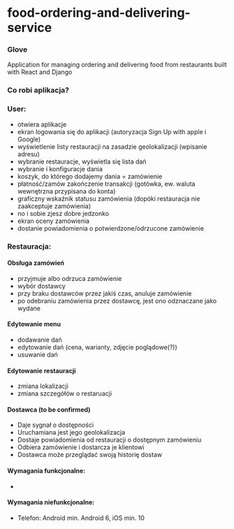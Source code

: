 # food-ordering-and-delivering-service
### Glove
Application for managing ordering and delivering food from restaurants built with React and Django


### Co robi aplikacja?
### User:
* otwiera aplikacje
* ekran logowania się do aplikacji (autoryzacja Sign Up with apple i Google)
* wyświetlenie listy restauracji na zasadzie geolokalizacji (wpisanie adresu)
* wybranie restauracje, wyświetla się lista dań
* wybranie i konfiguracje dania 
* koszyk, do którego dodajemy dania = zamówienie
* płatność/zamów zakończenie transakcji (gotówka, ew. waluta wewnętrzna przypisana do konta) 
* graficzny wskaźnik statusu zamówienia (dopóki restauracja nie zaakceptuje zamówienia)
* no i sobie zjesz dobre jedzonko
* ekran oceny zamówienia
* dostanie powiadomienia o potwierdzone/odrzucone zamówienie


### Restauracja:
#### Obsługa zamówień
* przyjmuje albo odrzuca zamówienie
* wybór dostawcy
* przy braku dostawców przez jakiś czas, anuluje zamówienie
* po odebraniu zamówienia przez dostawcę, jest ono odznaczane jako wydane

#### Edytowanie menu
* dodawanie dań
* edytowanie dań (cena, warianty, zdjęcie poglądowe(?))
* usuwanie dań

#### Edytowanie restauracji
* zmiana lokalizacji
* zmiana szczegółów o restaruacji

#### Dostawca (to be confirmed)
* Daje sygnał o dostępności
* Uruchamiana jest jego geolokalizacja
* Dostaje powiadomienia od restauracji o dostępnym zamówieniu
* Odbiera zamówienie i dostarcza je klientowi
* Dostawca może przeglądać swoją historię dostaw



#### Wymagania funkcjonalne:
* 


#### Wymagania niefunkcjonalne:
* Telefon: Android min. Android 6, iOS min. 10
